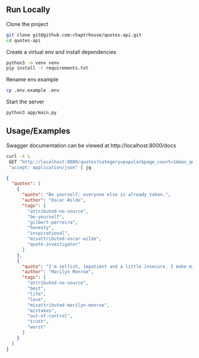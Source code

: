 ## Run Locally

Clone the project

```bash
git clone git@github.com:chaptrhouse/quotes-api.git
cd quotes-api
```

Create a virtual env and install dependencies

```bash
python3 -m venv venv
pip install -r requirements.txt
```

Rename env.example

```bash
cp .env.example .env
```

Start the server

```bash
python3 app/main.py
```

## Usage/Examples

Swagger documentation can be viewed at http://localhost:8000/docs

```bash
curl -X \
 GET "http://localhost:8000/quotes?category=popular&page_count=1&max_quotes=2" -H \
 "accept: application/json" | jq

```

```json
{
  "quotes": [
    {
      "quote": "Be yourself; everyone else is already taken.",
      "author": "Oscar Wilde",
      "tags": [
        "attributed-no-source",
        "be-yourself",
        "gilbert-perreira",
        "honesty",
        "inspirational",
        "misattributed-oscar-wilde",
        "quote-investigator"
      ]
    },
    {
      "quote": "I'm selfish, impatient and a little insecure. I make mistakes, I am out of control and at times hard to handle. But if you can't handle me at my worst, then you sure as hell don't deserve me at my best.",
      "author": "Marilyn Monroe",
      "tags": [
        "attributed-no-source",
        "best",
        "life",
        "love",
        "misattributed-marilyn-monroe",
        "mistakes",
        "out-of-control",
        "truth",
        "worst"
      ]
    }
  ]
}
```
